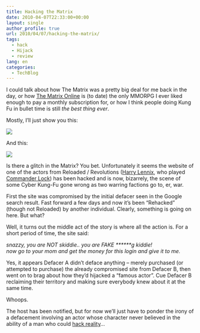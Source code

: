 ```yaml
---
title: Hacking the Matrix
date: 2010-04-07T22:33:00+00:00
layout: single
author_profile: true
url: 2010/04/07/hacking-the-matrix/
tags:
  - hack
  - Hijack
  - review
lang: en
categories: 
  - TechBlog
---
```

I could talk about how The Matrix was a pretty big deal for me back in the day, or how [The Matrix Online](http://en.wikipedia.org/wiki/The_Matrix_Online) is (to date) the only MMORPG I ever liked enough to pay a monthly subscription for, or how I think people doing Kung Fu in bullet time is still _the best thing ever_.

Mostly, I’ll just show you this:

[![](http://4.bp.blogspot.com/_vaUVXcmC3OI/S70BAl9RbiI/AAAAAAAAB0M/iQn-w3Ko9VA/s400/matrixhack.gif)](http://4.bp.blogspot.com/_vaUVXcmC3OI/S70BAl9RbiI/AAAAAAAAB0M/iQn-w3Ko9VA/s1600-h/matrixhack.gif)

And this:

[![](http://4.bp.blogspot.com/_vaUVXcmC3OI/S70BBio4UwI/AAAAAAAAB0Q/1AybQFHSGvs/s400/matrixhack2.gif)](http://4.bp.blogspot.com/_vaUVXcmC3OI/S70BBio4UwI/AAAAAAAAB0Q/1AybQFHSGvs/s1600-h/matrixhack2.gif)

Is there a glitch in the Matrix? You bet. Unfortunately it seems the website of one of the actors from Reloaded / Revolutions ([Harry Lennix](http://en.wikipedia.org/wiki/Harry_Lennix), who played [Commander Lock](http://matrix.wikia.com/wiki/Jason_Lock)) has been hacked and is now, bizarrely, the scene of some Cyber Kung-Fu gone wrong as two warring factions go to, er, war.

First the site was compromised by the initial defacer seen in the Google search result. Fast forward a few days and now it’s been “Rehacked” (though not Reloaded) by another individual. Clearly, something is going on here. But what?

Well, it turns out the middle act of the story is where all the action is. For a short period of time, the site said:

_snazzy, you are NOT skiddie.. you are FAKE \***\***g kiddie!  
now go to your mom and get the money for this login and give it to me._

Yes, it appears Defacer A didn’t deface anything – merely purchased (or attempted to purchase) the already compromised site from Defacer B, then went on to brag about how they’d hijacked a “famous actor”. Cue Defacer B reclaiming their territory and making sure everybody knew about it at the same time.

Whoops.

The host has been notified, but for now we’ll just have to ponder the irony of a defacement involving an actor whose character never believed in the ability of a man who could [hack reality](http://en.wikipedia.org/wiki/Neo_%28The_Matrix%29)…